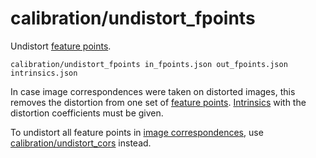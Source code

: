 # calibration/undistort\_fpoints

Undistort [feature points](../../data/feature_points.html).

    calibration/undistort_fpoints in_fpoints.json out_fpoints.json intrinsics.json

In case image correspondences were taken on distorted images, this removes the distortion from one set of [feature points](../../data/feature_points.html). [Intrinsics](../../data/intrinsics.html) with the distortion coefficients must be given.

To undistort all feature points in [image correspondences](../../data/image_correspondences.html), use [calibration/undistort\_cors](undistort_cors.html) instead.
